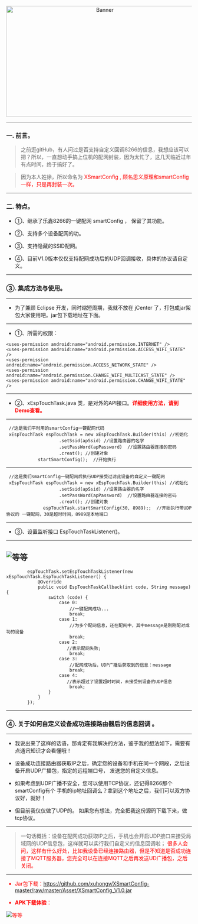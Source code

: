 <p align="center">
  <img src="https://raw.githubusercontent.com/xuhongv/XSmartConfig-master/master/Asset/xSmartConfig.png" width="520px" height="300px" alt="Banner" />
</p>
 
 

----------

### 一. 前言。

 >之前逛gitHub，有人问过是否支持自定义回调8266的信息，我想应该可以把？所以，一直想动手搞上位机的配网封装，因为太忙了，这几天临近过年有点时间，终于搞好了。

>因为本人姓徐，所以命名为<font color =red> XSmartConfig , 顾名思义原理和smartConfig一样，只是再封装一次。</font>

----------

### 二. 特点。

- ①、继承了乐鑫8266的一键配网 smartConfig ， 保留了其功能。

- ②、支持多个设备配网的功。

- ③、支持隐藏的SSID配网。

- ④、目前V1.0版本仅仅支持配网成功后的UDP回调接收，具体的协议请自定义。

----------
### ③. 集成方法与使用。


----------
 - 为了兼顾 Eclipse 开发，同时缩短周期，我就不放在 jCenter 了，打包成jar架包大家使用吧。jar包下载地址在下面。


----------

- ①、所需的权限：
 ```
 <uses-permission android:name="android.permission.INTERNET" />
 <uses-permission android:name="android.permission.ACCESS_WIFI_STATE" />
 <uses-permission android:name="android.permission.ACCESS_NETWORK_STATE" />
 <uses-permission android:name="android.permission.CHANGE_WIFI_MULTICAST_STATE" />
 <uses-permission android:name="android.permission.CHANGE_WIFI_STATE" />
 
 ```
----------

 - ②、xEspTouchTask.java 类，是对外的API接口。<font color =red >**详细使用方法，请到Demo查看。**</font>

----------

```
 //这是我们平时用的smartConfig一键配网代码
 xEspTouchTask espTouchTask = new xEspTouchTask.Builder(this) //初始化
                    .setSsid(apSsid) //设置路由器的名字
                    .setPassWord(apPassword)  //设置路由器连接的密码
                    .creat(); //创建对象
            startSmartConfig();  //开始执行
```


----------
```
 //这是我们smartConfig一键配网后执行UDP接受过滤此设备的自定义一键配网
 xEspTouchTask espTouchTask = new xEspTouchTask.Builder(this) //初始化
                    .setSsid(apSsid) //设置路由器的名字
                    .setPassWord(apPassword)  //设置路由器连接的密码
                    .creat(); //创建对象
              espTouchTask.startSmartConfig(30, 8989);;  //开始执行带UDP协议的 一键配网，30是超时时间，8989是本地端口
```


----------
 - ③、设置监听接口 EspTouchTaskListener()。


----------
![等等](https://github.com/xuhongv/XSmartConfig/blob/master/Asset/info.png)
----------


```   
        espTouchTask.setEspTouchTaskListener(new xEspTouchTask.EspTouchTaskListener() {
            @Override
            public void EspTouchTaskCallback(int code, String message) {
                switch (code) {
                    case 0:
                        //一键配网成功...
                        break;
                    case 1:
                        //为多个配网信息，还在配网中，其中message是刚刚配对成功的设备
                        break;   
                    case 2:    
                       //表示配网失败;        
                        break;    
                    case 3:                 
                        //配网成功后，UDP广播后获取到的信息：message
                        break;
                    case 4:
                       //表示超过了设置超时时间，未接受到设备的UDP信息
                        break;
                }
            }
        });
```


----------
### ④. 关于如何自定义设备成功连接路由器后的信息回调 。


----------

- 我说出来了这样的话语，那肯定有我解决的方法，鉴于我的想法如下，需要有点通讯知识才会看懂哦！
 
 - 设备成功连接路由器获取IP之后，确定您的设备和手机在同一个网段，之后设备开启UDP广播包，指定的远程端口号， 发送您的自定义信息。
 
 - 如果考虑到UDP广播不安全，您可以使用TCP协议，还记得8266那个smartConfig有个 手机的ip地址回调么？拿到这个地址之后，我们可以双方协议好，就好！

 - 但目前我仅仅做了UDP的。 如果您有想法，完全把我这份源码下载下来，做tcp协议。


----------

> 一句话概括：设备在配网成功获取IP之后，手机也会开启UDP接口来接受局域网的UDP信息包，这样就可以实行我们自定义的信息回调啦；<font color =red> 很多人会问，这样有什么好处，比如我设备已经连接路由器，但是不知道是否成功连接了MQTT服务器，您完全可以在连接MQTT之后再发送UD广播包，之后关闭。


----------

- Jar包下载：https://github.com/xuhongv/XSmartConfig-master/raw/master/Asset/XSmartConfig_V1.0.jar

- **APK下载体验**：

![等等](https://raw.githubusercontent.com/xuhongv/XSmartConfig-master/master/Asset/app_V1.png)

